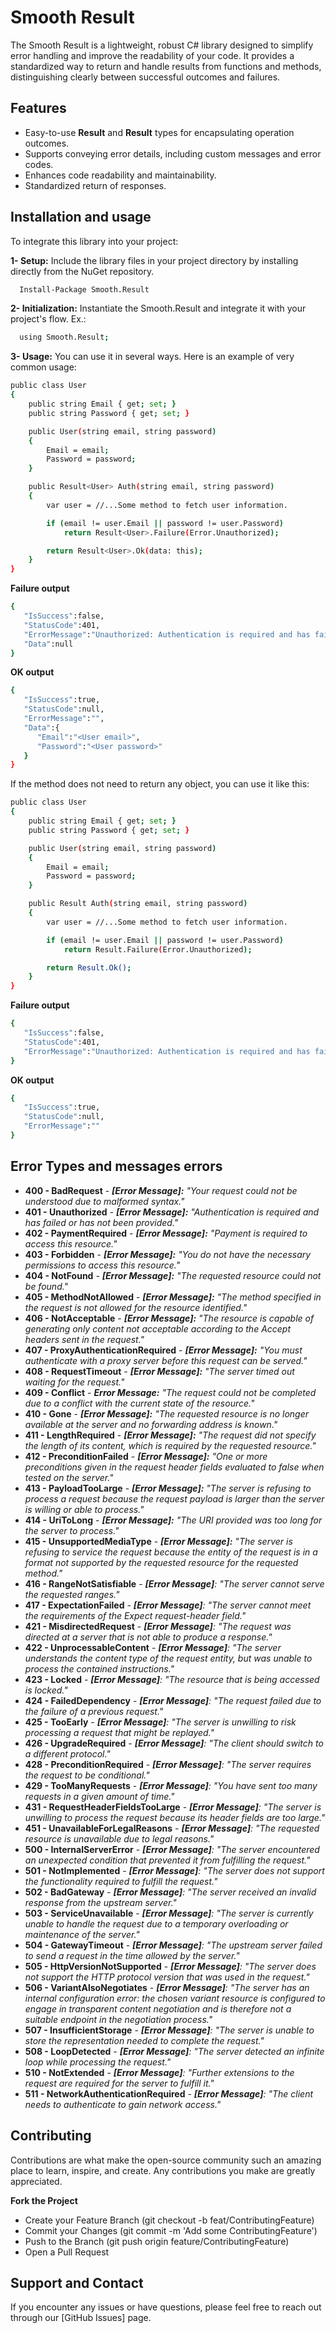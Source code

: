 
# Smooth Result

The Smooth Result is a lightweight, robust C# library designed to simplify error handling and improve the readability of your code. It provides a standardized way to return and handle results from functions and methods, distinguishing clearly between successful outcomes and failures.

## Features

- Easy-to-use **Result** and **Result<T>** types for encapsulating operation outcomes.
- Supports conveying error details, including custom messages and error codes.
- Enhances code readability and maintainability.
- Standardized return of responses.

## Installation and usage

To integrate this library into your project:

**1- Setup:** Include the library files in your project directory by installing directly from the NuGet repository.

```bash
  Install-Package Smooth.Result
```

**2- Initialization:** Instantiate the Smooth.Result and integrate it with your project's flow. Ex.:

```bash
  using Smooth.Result;
```

**3- Usage:** You can use it in several ways. Here is an example of very common usage:

```bash
public class User
{
    public string Email { get; set; }
    public string Password { get; set; }

    public User(string email, string password)
    {
        Email = email;
        Password = password;
    }

    public Result<User> Auth(string email, string password)
    {
        var user = //...Some method to fetch user information.

        if (email != user.Email || password != user.Password)
            return Result<User>.Failure(Error.Unauthorized);

        return Result<User>.Ok(data: this);
    }
}
```
**Failure output**
```bash
{
   "IsSuccess":false,
   "StatusCode":401,
   "ErrorMessage":"Unauthorized: Authentication is required and has failed or has not been provided.",
   "Data":null
}
```

**OK output**
```bash
{
   "IsSuccess":true,
   "StatusCode":null,
   "ErrorMessage":"",
   "Data":{
      "Email":"<User email>",
      "Password":"<User password>"
   }
}
```

If the method does not need to return any object, you can use it like this:

```bash
public class User
{
    public string Email { get; set; }
    public string Password { get; set; }

    public User(string email, string password)
    {
        Email = email;
        Password = password;
    }

    public Result Auth(string email, string password)
    {
        var user = //...Some method to fetch user information.

        if (email != user.Email || password != user.Password)
            return Result.Failure(Error.Unauthorized);

        return Result.Ok();
    }
}
```
**Failure output**
```bash
{
   "IsSuccess":false,
   "StatusCode":401,
   "ErrorMessage":"Unauthorized: Authentication is required and has failed or has not been provided."
}
```

**OK output**
```bash
{
   "IsSuccess":true,
   "StatusCode":null,
   "ErrorMessage":""
}
```
## Error Types and messages errors

- **400 - BadRequest** - 
    _**[Error Message]:** "Your request could not be understood due to malformed syntax."_
- **401 - Unauthorized** - 
    _**[Error Message]:** "Authentication is required and has failed or has not been provided."_
- **402 - PaymentRequired** - 
    _**[Error Message]:** "Payment is required to access this resource."_
- **403 - Forbidden** - 
    _**[Error Message]:** "You do not have the necessary permissions to access this resource."_
- **404 - NotFound** - 
    _**[Error Message]:** "The requested resource could not be found."_
- **405 - MethodNotAllowed** - 
    _**[Error Message]:** "The method specified in the request is not allowed for the resource identified."_
- **406 - NotAcceptable** - 
    _**[Error Message]:** "The resource is capable of generating only content not acceptable according to the Accept headers sent in the request."_
- **407 - ProxyAuthenticationRequired** - 
    _**[Error Message]:** "You must authenticate with a proxy server before this request can be served."_
- **408 - RequestTimeout** - 
    _**[Error Message]:** "The server timed out waiting for the request."_
- **409 - Conflict** - 
    _**Error Message:** "The request could not be completed due to a conflict with the current state of the resource."_
- **410 - Gone** - 
    _**[Error Message]:** "The requested resource is no longer available at the server and no forwarding address is known."_
- **411 - LengthRequired** - 
    _**[Error Message]:** "The request did not specify the length of its content, which is required by the requested resource."_
- **412 - PreconditionFailed** - 
    _**[Error Message]:** "One or more preconditions given in the request header fields evaluated to false when tested on the server."_
- **413 - PayloadTooLarge** - 
    _**[Error Message]:** "The server is refusing to process a request because the request payload is larger than the server is willing or able to process."_
- **414 - UriToLong** - 
    _**[Error Message]:** "The URI provided was too long for the server to process."_
- **415 - UnsupportedMediaType** - 
    _**[Error Message]:** "The server is refusing to service the request because the entity of the request is in a format not supported by the requested resource for the requested method."_
- **416 - RangeNotSatisfiable** - 
    _**[Error Message]**: "The server cannot serve the requested ranges."_
- **417 - ExpectationFailed** - 
    _**[Error Message]**: "The server cannot meet the requirements of the Expect request-header field."_
- **421 - MisdirectedRequest** - 
    _**[Error Message]**: "The request was directed at a server that is not able to produce a response."_
- **422 - UnprocessableContent** - 
    _**[Error Message]**: "The server understands the content type of the request entity, but was unable to process the contained instructions."_
- **423 - Locked** - 
    _**[Error Message]**: "The resource that is being accessed is locked."_
- **424 - FailedDependency** - 
    _**[Error Message]**: "The request failed due to the failure of a previous request."_
- **425 - TooEarly** - 
    _**[Error Message]**: "The server is unwilling to risk processing a request that might be replayed."_
- **426 - UpgradeRequired** - 
    _**[Error Message]**: "The client should switch to a different protocol."_
- **428 - PreconditionRequired** - 
    _**[Error Message]**: "The server requires the request to be conditional."_
- **429 - TooManyRequests** - 
    _**[Error Message]**: "You have sent too many requests in a given amount of time."_
- **431 - RequestHeaderFieldsTooLarge** - 
    _**[Error Message]**: "The server is unwilling to process the request because its header fields are too large."_
- **451 - UnavailableForLegalReasons** - 
    _**[Error Message]**: "The requested resource is unavailable due to legal reasons."_
- **500 - InternalServerError** - 
    _**[Error Message]**: "The server encountered an unexpected condition that prevented it from fulfilling the request."_
- **501 - NotImplemented** - 
    _**[Error Message]**: "The server does not support the functionality required to fulfill the request."_
- **502 - BadGateway** - 
    _**[Error Message]**: "The server received an invalid response from the upstream server."_
- **503 - ServiceUnavailable** - 
    _**[Error Message]**: "The server is currently unable to handle the request due to a temporary overloading or maintenance of the server."_
- **504 - GatewayTimeout** - 
    _**[Error Message]**: "The upstream server failed to send a request in the time allowed by the server."_
- **505 - HttpVersionNotSupported** - 
    _**[Error Message]**: "The server does not support the HTTP protocol version that was used in the request."_
- **506 - VariantAlsoNegotiates** - 
    _**[Error Message]**: "The server has an internal configuration error: the chosen variant resource is configured to engage in transparent content negotiation and is therefore not a suitable endpoint in the negotiation process."_
- **507 - InsufficientStorage** - 
    _**[Error Message]**: "The server is unable to store the representation needed to complete the request."_
- **508 - LoopDetected** - 
    _**[Error Message]**: "The server detected an infinite loop while processing the request."_
- **510 - NotExtended** - 
    _**[Error Message]**: "Further extensions to the request are required for the server to fulfill it."_
- **511 - NetworkAuthenticationRequired** - 
    _**[Error Message]**: "The client needs to authenticate to gain network access."_
## Contributing

Contributions are what make the open-source community such an amazing place to learn, inspire, and create. Any contributions you make are greatly appreciated.

**Fork the Project**

- Create your Feature Branch (git checkout -b feat/ContributingFeature)
- Commit your Changes (git commit -m 'Add some ContributingFeature')
- Push to the Branch (git push origin feature/ContributingFeature)
- Open a Pull Request


## Support and Contact

If you encounter any issues or have questions, please feel free to reach out through our [GitHub Issues] page.

